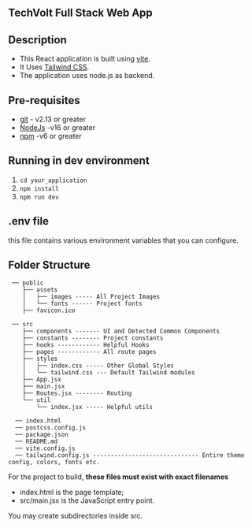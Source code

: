 ## TechVolt Full Stack Web App

## Description

- This React application is built using [vite](https://vitejs.dev).
- It Uses [Tailwind CSS](https://tailwindcss.com/).
- The application uses node.js as backend.

## Pre-requisites

- [git](https://git-scm.com/) - v2.13 or greater
- [NodeJs](https://nodejs.org/en/) -v16 or greater
- [npm](https://www.npmjs.com/) -v6 or greater

## Running in dev environment

1. `cd your_application`
2. `npm install`
3. `npm run dev`

## .env file

this file contains various environment variables that you can configure.

## Folder Structure

```  
 ── public
    ├── assets
    │   ├── images ----- All Project Images
    │   └── fonts ------ Project fonts
    ├── favicon.ico
    
 ── src
    ├── components ------- UI and Detected Common Components
    ├── constants -------- Project constants
    ├── hooks ------------ Helpful Hooks
    ├── pages ------------ All route pages
    ├── styles
    │   ├── index.css ----- Other Global Styles
    │   └── tailwind.css --- Default Tailwind modules
    ├── App.jsx
    ├── main.jsx
    ├── Routes.jsx -------- Routing
    └── util
        └── index.jsx ----- Helpful utils

  ── index.html
  ── postcss.config.js
  ── package.json
  ── README.md
  ── vite.config.js
  ── tailwind.config.js ------------------------------ Entire theme config, colors, fonts etc.
```
For the project to build, **these files must exist with exact filenames**

* index.html is the page template;
* src/main.jsx is the JavaScript entry point.

You may create subdirectories inside src.
